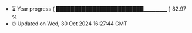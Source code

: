 - ⏳ Year progress { ████████████████████████▁▁▁▁▁▁ } 82.97 %
- ⏰ Updated on Wed, 30 Oct 2024 16:27:44 GMT

